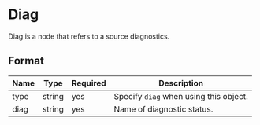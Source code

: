 # Diag

Diag is a node that refers to a source diagnostics.

## Format

| Name | Type   | Required | Description                            |
| ---- | ------ | -------- | -------------------------------------- |
| type | string | yes      | Specify `diag` when using this object. |
| diag | string | yes      | Name of diagnostic status.             |
